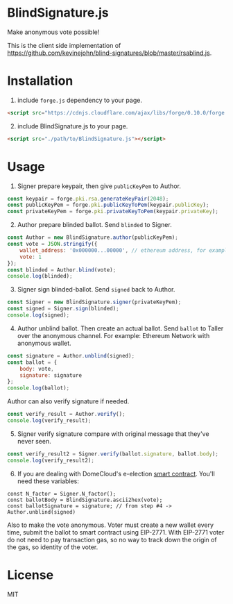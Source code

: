 # BlindSignature.js
Make anonymous vote possible!

This is the client side implementation of https://github.com/kevinejohn/blind-signatures/blob/master/rsablind.js.

# Installation

1. include `forge.js` dependency to your page.

```html
<script src="https://cdnjs.cloudflare.com/ajax/libs/forge/0.10.0/forge.min.js"></script>
```

2. include BlindSignature.js to your page.

```html
<script src="./path/to/BlindSignature.js"></script>
```

# Usage

1. Signer prepare keypair, then give `publicKeyPem` to Author.

```javascript
const keypair = forge.pki.rsa.generateKeyPair(2048);
const publicKeyPem = forge.pki.publicKeyToPem(keypair.publicKey);
const privateKeyPem = forge.pki.privateKeyToPem(keypair.privateKey);
```

2. Author prepare blinded ballot. Send `blinded` to Signer.

```javascript
const Author = new BlindSignature.author(publicKeyPem);
const vote = JSON.stringify({
    wallet_address: '0x000000...00000', // ethereum address, for example
    vote: 1
});
const blinded = Author.blind(vote);
console.log(blinded);
```

3. Signer sign blinded-ballot. Send `signed` back to Author.

```javascript
const Signer = new BlindSignature.signer(privateKeyPem);
const signed = Signer.sign(blinded);
console.log(signed);
```

4. Author unblind ballot. Then create an actual ballot. Send `ballot` to Taller over the anonymous channel. For example: Ethereum Network with anonymous wallet.

```javascript
const signature = Author.unblind(signed);
const ballot = {
    body: vote,
    signature: signature
};
console.log(ballot);
```

Author can also verify signature if needed.

```javascript
const verify_result = Author.verify();
console.log(verify_result);
```

5. Signer verify signature compare with original message that they've never seen.

```javascript
const verify_result2 = Signer.verify(ballot.signature, ballot.body);
console.log(verify_result2);
```

6. If you are dealing with DomeCloud's e-election [smart contract](https://gist.github.com/earthchie/68c5fdb86c41f1fe691a64f2d7314b9d). You'll need these variables:

```
const N_factor = Signer.N_factor();
const ballotBody = BlindSignature.ascii2hex(vote);
const ballotSignature = signature; // from step #4 -> Author.unblind(signed)
```

Also to make the vote anonymous. Voter must create a new wallet every time, submit the ballot to smart contract using EIP-2771. With EIP-2771 voter do not need to pay transaction gas, so no way to track down the origin of the gas, so identity of the voter.

# License
MIT
